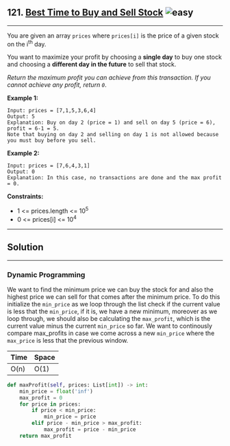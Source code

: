 ## 121. [Best Time to Buy and Sell Stock](https://leetcode.com/problems/best-time-to-buy-and-sell-stock/) ![easy](https://img.shields.io/static/v1?label=&message=Easy&color=green)
---
You are given an array ```prices``` where ```prices[i]``` is the price of a given stock on the i<sup>th</sup> day.

You want to maximize your profit by choosing a **single day** to buy one stock and choosing a **different day in the future** to sell that stock.

*Return the maximum profit you can achieve from this transaction. If you cannot achieve any profit, return ```0```*.

 

**Example 1:**
```
Input: prices = [7,1,5,3,6,4]
Output: 5
Explanation: Buy on day 2 (price = 1) and sell on day 5 (price = 6), profit = 6-1 = 5.
Note that buying on day 2 and selling on day 1 is not allowed because you must buy before you sell.
```
**Example 2:**
```
Input: prices = [7,6,4,3,1]
Output: 0
Explanation: In this case, no transactions are done and the max profit = 0.
```
 

**Constraints:**
- 1 <= prices.length <= 10<sup>5</sup>
- 0 <= prices[i] <= 10<sup>4</sup>



---
## Solution
---
### Dynamic Programming
We want to find the minimum price we can buy the stock for and also the highest price we can sell for that comes after the minimum price. To do this initialize the ```min_price``` as we loop through the list check if the current value is less that the ```min_price```, if it is, we have a new minimum, moreover as we loop through, we should also be calculating the ```max_profit```, which is the current value minus the current ```min_price``` so far. We want to continously compare max_profits in case we come across a new ```min_price``` where the ```max_price``` is less that the previous window.


| Time | Space |
| ---- | ----- |
| O(n)| O(1)|

```python
def maxProfit(self, prices: List[int]) -> int:
    min_price = float('inf')
    max_profit = 0
    for price in prices:
        if price < min_price:
            min_price = price
        elif price - min_price > max_profit:
            max_profit = price - min_price
    return max_profit            
```